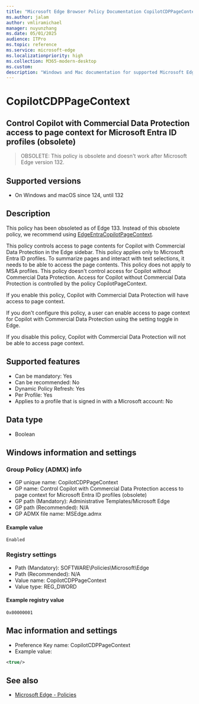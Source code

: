 ```yaml
---
title: "Microsoft Edge Browser Policy Documentation CopilotCDPPageContext"
ms.author: jalam
author: vmliramichael
manager: nuyunzhang
ms.date: 05/01/2025
audience: ITPro
ms.topic: reference
ms.service: microsoft-edge
ms.localizationpriority: high
ms.collection: M365-modern-desktop
ms.custom:
description: "Windows and Mac documentation for supported Microsoft Edge Browser policy: Control Copilot with Commercial Data Protection access to page context for Microsoft Entra ID profiles (obsolete)"
---
```


<!--THIS FILE IS AUTOMATICALLY GENERATED. MANUAL CHANGES WILL BE OVERWRITTEN.-->
<!--Please contact the Microsoft Edge Manageability team with any questions.-->

# CopilotCDPPageContext

## Control Copilot with Commercial Data Protection access to page context for Microsoft Entra ID profiles (obsolete)
> OBSOLETE: This policy is obsolete and doesn't work after Microsoft Edge version 132.

## Supported versions

- On Windows and macOS since 124, until 132

## Description

This policy has been obsoleted as of Edge 133. Instead of this obsolete policy, we recommend using [EdgeEntraCopilotPageContext](EdgeEntraCopilotPageContext.md).

This policy controls access to page contents for Copilot with Commercial Data Protection in the Edge sidebar. This policy applies only to Microsoft Entra ID profiles. To summarize pages and interact with text selections, it needs to be able to access the page contents. This policy does not apply to MSA profiles. This policy doesn't control access for Copilot without Commercial Data Protection. Access for Copilot without Commercial Data Protection is controlled by the policy CopilotPageContext.

If you enable this policy, Copilot with Commercial Data Protection will have access to page context.

If you don't configure this policy, a user can enable access to page context for Copilot with Commercial Data Protection using the setting toggle in Edge.

If you disable this policy, Copilot with Commercial Data Protection will not be able to access page context.

## Supported features

- Can be mandatory: Yes
- Can be recommended: No
- Dynamic Policy Refresh: Yes
- Per Profile: Yes
- Applies to a profile that is signed in with a Microsoft account: No

## Data type

- Boolean

## Windows information and settings

### Group Policy (ADMX) info

- GP unique name: CopilotCDPPageContext
- GP name: Control Copilot with Commercial Data Protection access to page context for Microsoft Entra ID profiles (obsolete)
- GP path (Mandatory): Administrative Templates/Microsoft Edge
- GP path (Recommended): N/A
- GP ADMX file name: MSEdge.admx

#### Example value

```
Enabled
```

### Registry settings

- Path (Mandatory): SOFTWARE\Policies\Microsoft\Edge
- Path (Recommended): N/A
- Value name: CopilotCDPPageContext
- Value type: REG_DWORD

#### Example registry value

```
0x00000001
```


## Mac information and settings

- Preference Key name: CopilotCDPPageContext
- Example value:

```xml
<true/>
```

## See also
- [Microsoft Edge - Policies](../microsoft-edge-policies.md)
